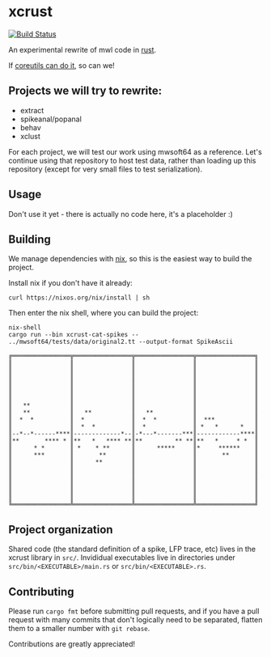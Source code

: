 xcrust
===

[![Build Status](https://travis-ci.org/wilsonlab/xcrust.svg?branch=master)](https://travis-ci.org/wilsonlab/xcrust)

An experimental rewrite of mwl code in [rust](https://rust-lang.org).

If [coreutils can do it](https://github.com/uutils/coreutils), so can we!


Projects we will try to rewrite:
---

 - extract
 - spikeanal/popanal
 - behav
 - xclust
 
For each project, we will test our work using mwsoft64 as a reference. Let's
continue using that repository to host test data, rather than loading up
this repository (except for very small files to test serialization).


Usage
---

Don't use it yet - there is actually no code here, it's a placeholder :)


Building
---

We manage dependencies with [nix](https://nixos.org/nix), so this is the easiest
way to build the project.

Install nix if you don't have it already:

``` shell
curl https://nixos.org/nix/install | sh
```

Then enter the nix shell, where you can build the project:

``` shell
nix-shell
cargo run --bin xcrust-cat-spikes -- ../mwsoft64/tests/data/original2.tt --output-format SpikeAscii

╔════════════════╦════════════════╦════════════════╦════════════════╗
║                ║                ║                ║                ║
║                ║                ║                ║                ║
║                ║                ║                ║                ║
║                ║                ║                ║                ║
║                ║                ║                ║                ║
║                ║                ║                ║                ║
║   **           ║                ║                ║                ║
║   **           ║   **           ║   **           ║                ║
║  *  *          ║  *             ║  *  *          ║  ***           ║
║                ║  *  *          ║  *             ║ *   *      *   ║
║--*--*------****║-------------*--║-*---*-------***║------------****║
║**       **** * ║**   *   **** **║**         ** **║**   *     * *  ║
║      * *       ║ *    * **      ║      *****     ║*     ******    ║
║      ***       ║       **       ║                ║       **       ║
║                ║      **        ║                ║                ║
║                ║                ║                ║                ║
║                ║                ║                ║                ║
║                ║                ║                ║                ║
║                ║                ║                ║                ║
║                ║                ║                ║                ║
╚════════════════╩════════════════╩════════════════╩════════════════╝

```


Project organization
---

Shared code (the standard definition of a spike, LFP trace, etc) lives
in the xcrust library in `src/`. Invididual executables live in directories
under `src/bin/<EXECUTABLE>/main.rs` or `src/bin/<EXECUTABLE>.rs`.

Contributing
---

Please run `cargo fmt` before submitting pull requests, and if you have
a pull request with many commits that don't logically need to be separated,
flatten them to a smaller number with `git rebase`.

Contributions are greatly appreciated!
